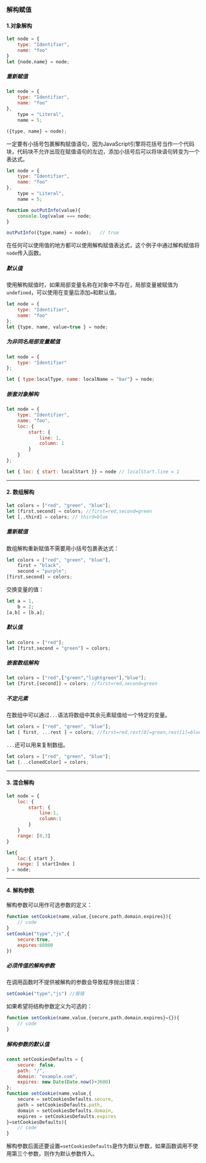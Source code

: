 ### 解构赋值

#### 1.对象解构

```javascript
let node = {
    type: "Identifier",
    name: "foo"
}
let {node,name} = node;
```

##### 重新赋值

```javascript
let node = {
    type: "Identifier",
    name: "foo"
},
    type = "Literal",
    name = 5;

({type, name} = node);
```

一定要有小括号包裹解构赋值语句，因为JavaScript引擎将花括号当作一个代码块，代码块不允许出现在赋值语句的左边，添加小括号后可以将块语句转变为一个表达式。

```javascript
let node = {
    type: "Identifier",
    name: "foo"
},
    type = "Literal",
    name = 5;

function outPutInfo(value){
    console.log(value === node;
}

outPutInfo({type,name} = node);   // true
```

在任何可以使用值的地方都可以使用解构赋值表达式，这个例子中通过解构赋值将`node`传入函数。

##### 默认值

使用解构赋值时，如果局部变量名称在对象中不存在，局部变量被赋值为`undefined`，可以使用在变量后添加`=`和默认值。

```javascript
let node = {
    type: "Identifier",
    name: "foo"
};
let {type, name, value=true } = node;
```

##### 为非同名局部变量赋值

```javascript
let node = {
    type: "Identifier"
};

let { type:localType, name: localName = "bar"} = node;
```

##### 嵌套对象解构

```javascript
let node = {
    type: "Identifier",
    name: "foo",
    loc: {
        start: {
            line: 1,
            column: 1
        }
    }
};

let { loc: { start: localStart }} = node // localStart.line = 1
```

***

#### 2. 数组解构

```javascript
let colors = ["red", "green", "blue"];
let [first,second] = colors; //first=red,second=green
let [,,third] = colors; // third=blue
```

##### 重新赋值

数组解构重新赋值不需要用小括号包裹表达式：

```javascript
let colors = ["red", "green", "blue"],
    first = "black",
    second = "purple";
[first,second] = colors;
```

交换变量的值：

```javascript
let a = 1,
    b = 2;
[a,b] = [b,a];
```

##### 默认值

```javascript
let colors = ["red"];
let [first,second = "green"] = colors;
```

##### 嵌套数组解构

```javascript
let colors = ["red",["green","lightgreen"],"blue"];
let [first,[second]] = colors; //first=red,second=green
```

##### 不定元素

在数组中可以通过`...`语法将数组中其余元素赋值给一个特定的变量。

```javascript
let colors = ["red", "green", "blue"];
let [ first, ...rest ] = colors; //first=red,rest[0]=green,rest[1]=blue
```

`...`还可以用来复制数组。

```javascript
let colors = ["red", "green", "blue"];
let [...clonedColor] = colors;
```

***

#### 3. 混合解构

```javascript
let node = {
    loc: {
        start: {
            line:1,
            column:1
        }
    }
    range: [0,3]
}

let{
    loc:{ start },
    range: [ startIndex ]
} = node;
```

***

#### 4. 解构参数

解构参数可以用作可选参数的定义：

```javascript
function setCookie(name,value,{secure,path,domain,expires}){
    // code
}
setCookie("type","js",{
    secure:true,
    expires:60000
})
```

##### 必须传值的解构参数

在调用函数时不提供被解构的参数会导致程序抛出错误：

```javascript
setCookie("type","js") //报错
```

如果希望将结构参数定义为可选的：

```javascript
function setCookie(name,value,{secure,path,domain,expires}={}){
    // code
}
```

##### 解构参数的默认值

```javascript
const setCookiesDefaults = {
    secure: false,
    path: "/",
    domain: "example.com",
    expires: new Date(Date.now()+3600)
};
function setCookie(name,value,{
    secure = setCookiesDefaults.secure,
    path = setCookiesDefaults.path,
    domain = setCookiesDefaults.domain,
    expires = setCookiesDefaults.expires
}=setCookiesDefaults){
    // code
}
```

解构参数后面还要设置`=setCookiesDefaults`是作为默认参数，如果函数调用不使用第三个参数，则作为默认参数传入。